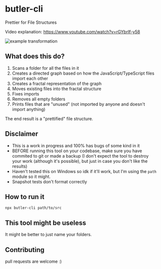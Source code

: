# butler-cli

Prettier for File Structures

Video explanation: https://www.youtube.com/watch?v=rGYbrIf-y58

![example transformation](https://github.com/benawad/butler-cli/blob/master/assets/example.png)

## What does this do?

1. Scans a folder for all the files in it
2. Creates a directed graph based on how the JavaScript/TypeScript files import each other
3. Creates a fractal representation of the graph
4. Moves existing files into the fractal structure
5. Fixes imports
6. Removes all empty folders
7. Prints files that are "unused" (not imported by anyone and doesn't import anything)

The end result is a "prettified" file structure.

## Disclaimer

- This is a work in progress and 100% has bugs of some kind in it
- BEFORE running this tool on your codebase, make sure you have commited to git or made a backup (I don't expect the tool to destroy your work (although it's possible), but just in case you don't like the results)
- Haven't tested this on Windows so idk if it'll work, but I'm using the `path` module so it might.
- Snapshot tests don't format correctly

## How to run it

```
npx butler-cli path/to/src
```

## This tool might be useless

It might be better to just name your folders.

## Contributing

pull requests are welcome :)
